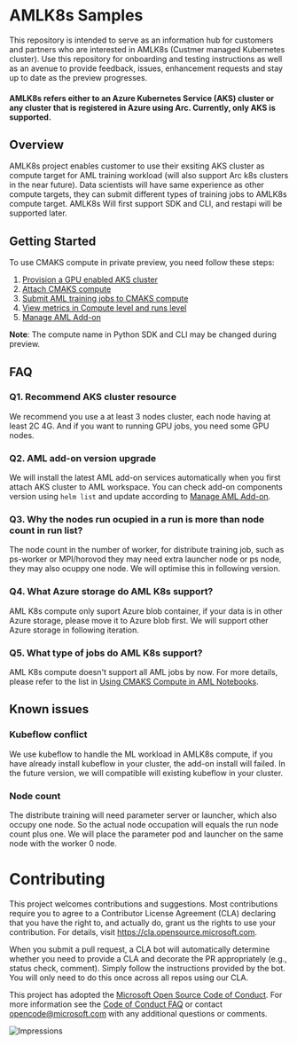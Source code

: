 # AMLK8s Samples
This repository is intended to serve as an information hub for customers and partners who are interested in AMLK8s (Custmer managed Kubernetes cluster). Use this repository for onboarding and testing instructions as well as an avenue to provide feedback, issues, enhancement requests and stay up to date as the preview progresses.

#### AMLK8s refers either to an Azure Kubernetes Service (AKS) cluster or any cluster that is registered in Azure using Arc. Currently, only AKS is supported.

## Overview
AMLK8s project enables customer to use their exsiting AKS cluster as compute target for AML training workload (will also support Arc k8s clusters in the near future). Data scientists will have same experience as other compute targets, they can submit different types of training jobs to AMLK8s compute target. AMLK8s Will first support SDK and CLI, and restapi will be supported later.


## Getting Started

To use CMAKS compute in private preview, you need follow these steps:

1. [Provision a GPU enabled AKS cluster](https://github.com/Azure/CMK8s-Sample/blob/master/docs/1.%20Provision%20a%20GPU%20enabled%20AKS%20cluster.md)
2. [Attach CMAKS compute](https://github.com/Azure/CMK8s-Samples/blob/master/docs/2.%20Attach%20CMAKS%20compute.markdown)
3. [Submit AML training jobs to CMAKS compute](https://github.com/Azure/CMK8s-Samples/blob/master/docs/3.%20Submit%20AML%20training%20jobs%20to%20CMASK%20compute.markdown)
4. [View metrics in Compute level and runs level](https://github.com/Azure/CMK8s-Samples/blob/master/docs/4.%20View%20metrics%20in%20Compute%20level%20and%20runs%20level.markdown)
5. [Manage AML Add-on](https://github.com/Azure/CMK8s-Samples/blob/master/docs/5.%20Manage%20AML%20add-on.markdown)

**Note**: The compute name in Python SDK and CLI may be changed during preview.

## FAQ 
### Q1. Recommend AKS cluster resource 
We recommend you use a at least 3 nodes cluster, each node having at least 2C 4G. And if you want to running GPU jobs, you need some GPU nodes.
### Q2. AML add-on version upgrade
We will install the latest AML add-on services automatically when you first attach AKS cluster to AML workspace. You can check add-on components version using ```helm list``` and update according to [Manage AML Add-on](https://github.com/Azure/CMK8s-Samples/blob/master/docs/5.%20Manage%20AML%20add-on.markdown).
### Q3. Why the nodes run ocupied in a run is more than node count in run list?
The node count in the number of worker, for distribute training job, such as ps-worker or MPI/horovod they may need extra launcher node or ps node, they may also ocuppy one node. We will optimise this in following version.
### Q4. What Azure storage do AML K8s support?
AML K8s compute only suport Azure blob container, if your data is in other Azure storage, please move it to Azure blob first. We will support other Azure storage in following iteration.
### Q5. What type of jobs do AML K8s support?
AML K8s compute doesn't support all AML jobs by now. For more details, please refer to the list in [Using CMAKS Compute in AML Notebooks](https://github.com/Azure/AML-Kubernetes/blob/master/docs/6.%20Using%20CMAKS%20Compute%20in%20AML%20Notebooks.md).

## Known issues
### Kubeflow conflict
We use kubeflow to handle the ML workload in AMLK8s compute, if you have already install kubeflow in your cluster, the add-on install will failed. In the future version, we will compatible will existing kubeflow in your cluster.
### Node count
The distribute training will need parameter server or launcher, which also occupy one node. So the actual node occupation will equals the run node count plus one. We will place the parameter pod and launcher on the same node with the worker 0 node.

# Contributing

This project welcomes contributions and suggestions.  Most contributions require you to agree to a
Contributor License Agreement (CLA) declaring that you have the right to, and actually do, grant us
the rights to use your contribution. For details, visit https://cla.opensource.microsoft.com.

When you submit a pull request, a CLA bot will automatically determine whether you need to provide
a CLA and decorate the PR appropriately (e.g., status check, comment). Simply follow the instructions
provided by the bot. You will only need to do this once across all repos using our CLA.

This project has adopted the [Microsoft Open Source Code of Conduct](https://opensource.microsoft.com/codeofconduct/).
For more information see the [Code of Conduct FAQ](https://opensource.microsoft.com/codeofconduct/faq/) or
contact [opencode@microsoft.com](mailto:opencode@microsoft.com) with any additional questions or comments.

![Impressions](https://PixelServer20190423114238.azurewebsites.net/api/impressions/CMK8s-Samples/README.png) 
